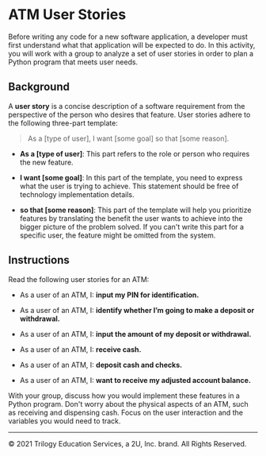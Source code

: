 # ATM User Stories

Before writing any code for a new software application, a developer must first understand what that application will be expected to do. In this activity, you will work with a group to analyze a set of user stories in order to plan a Python program that meets user needs.

## Background

A **user story** is a concise description of a software requirement from the perspective of the person who desires that feature. User stories adhere to the following three-part template:

> As a [type of user], I want [some goal] so that [some reason].

  * **As a [type of user]**: This part refers to the role or person who requires the new feature.

  * **I want [some goal]**: In this part of the template, you need to express what the user is trying to achieve. This statement should be free of technology implementation details.

  * **so that [some reason]**: This part of the template will help you prioritize features by translating the benefit the user wants to achieve into the bigger picture of the problem solved. If you can't write this part for a specific user, the feature might be omitted from the system.


## Instructions

Read the following user stories for an ATM:

  * As a user of an ATM, I: **input my PIN for identification.**

  * As a user of an ATM, I: **identify whether I’m going to make a deposit or withdrawal.**

  * As a user of an ATM, I: **input the amount of my deposit or withdrawal.**

  * As a user of an ATM, I: **receive cash.**

  * As a user of an ATM, I: **deposit cash and checks.**

  * As a user of an ATM, I: **want to receive my adjusted account balance.**

With your group, discuss how you would implement these features in a Python program. Don't worry about the physical aspects of an ATM, such as receiving and dispensing cash. Focus on the user interaction and the variables you would need to track.

---

© 2021 Trilogy Education Services, a 2U, Inc. brand. All Rights Reserved.
